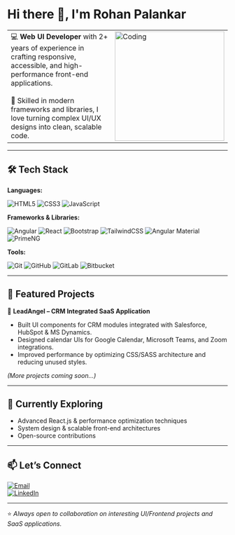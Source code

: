 # Hi there 👋, I'm Rohan Palankar  

<table>
  <tr>
    <td>
      💻 <b>Web UI Developer</b> with 2+ years of experience in crafting responsive, accessible, and high-performance front-end applications. <br><br>
      🚀 Skilled in modern frameworks and libraries, I love turning complex UI/UX designs into clean, scalable code.
    </td>
    <td>
      <img alt="Coding" width="250" src="https://cdn.dribbble.com/users/1162077/screenshots/3848914/programmer.gif">
    </td>
  </tr>
</table>



---

## 🛠️ Tech Stack  

**Languages:**  

![HTML5](https://img.shields.io/badge/HTML5-E34F26?style=flat&logo=html5&logoColor=white)  ![CSS3](https://img.shields.io/badge/CSS3-1572B6?style=flat&logo=css3&logoColor=white)  ![JavaScript](https://img.shields.io/badge/JavaScript-ES6+-F7DF1E?style=flat&logo=javascript&logoColor=black)  

**Frameworks & Libraries:**  

![Angular](https://img.shields.io/badge/Angular-DD0031?style=flat&logo=angular&logoColor=white)  ![React](https://img.shields.io/badge/React-20232A?style=flat&logo=react&logoColor=61DAFB)  ![Bootstrap](https://img.shields.io/badge/Bootstrap-563D7C?style=flat&logo=bootstrap&logoColor=white)  ![TailwindCSS](https://img.shields.io/badge/TailwindCSS-38B2AC?style=flat&logo=tailwind-css&logoColor=white)  ![Angular Material](https://img.shields.io/badge/Angular_Material-757575?style=flat&logo=angular&logoColor=white)  ![PrimeNG](https://img.shields.io/badge/PrimeNG-0C7C59?style=flat&logo=primefaces&logoColor=white)  

**Tools:**  

![Git](https://img.shields.io/badge/Git-F05032?style=flat&logo=git&logoColor=white)  ![GitHub](https://img.shields.io/badge/GitHub-181717?style=flat&logo=github&logoColor=white)  ![GitLab](https://img.shields.io/badge/GitLab-FC6D26?style=flat&logo=gitlab&logoColor=white)  ![Bitbucket](https://img.shields.io/badge/Bitbucket-0052CC?style=flat&logo=bitbucket&logoColor=white)  

---

## 📂 Featured Projects  

🔹 **LeadAngel – CRM Integrated SaaS Application**  
- Built UI components for CRM modules integrated with Salesforce, HubSpot & MS Dynamics.  
- Designed calendar UIs for Google Calendar, Microsoft Teams, and Zoom integrations.  
- Improved performance by optimizing CSS/SASS architecture and reducing unused styles.  

*(More projects coming soon...)*  

---

## 🌱 Currently Exploring  
- Advanced React.js & performance optimization techniques  
- System design & scalable front-end architectures  
- Open-source contributions  

---

## 📫 Let’s Connect  

[![Email](https://img.shields.io/badge/Email-rohanpalankar8%40gmail.com-red?style=flat&logo=gmail&logoColor=white)](mailto:rohanpalankar8@gmail.com)  
[![LinkedIn](https://img.shields.io/badge/LinkedIn-Rohan%20Palankar-blue?style=flat&logo=linkedin)](https://www.linkedin.com/in/rohan-palankar-0b55921a2/) 

---

⭐️ *Always open to collaboration on interesting UI/Frontend projects and SaaS applications.*  



